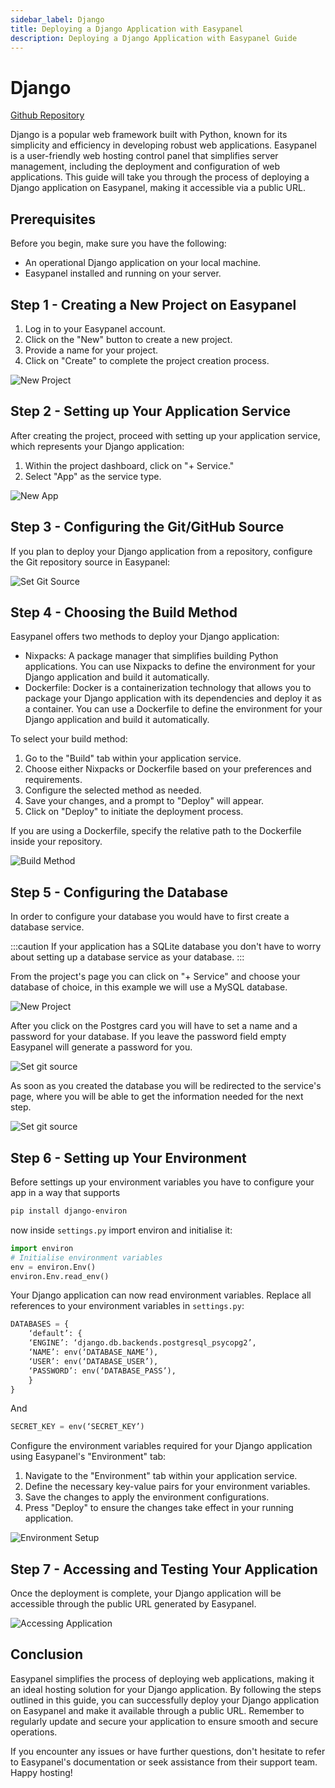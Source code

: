 ```yaml
---
sidebar_label: Django
title: Deploying a Django Application with Easypanel
description: Deploying a Django Application with Easypanel Guide
---
```


# Django

[Github Repository](https://github.com/easypanel-io/django-sample)

Django is a popular web framework built with Python, known for its simplicity and efficiency in developing robust web applications. Easypanel is a user-friendly web hosting control panel that simplifies server management, including the deployment and configuration of web applications. This guide will take you through the process of deploying a Django application on Easypanel, making it accessible via a public URL.

## Prerequisites

Before you begin, make sure you have the following:

- An operational Django application on your local machine.
- Easypanel installed and running on your server.

## Step 1 - Creating a New Project on Easypanel

1. Log in to your Easypanel account.
2. Click on the "New" button to create a new project.
3. Provide a name for your project.
4. Click on "Create" to complete the project creation process.

![New Project](./new-project.png)

## Step 2 - Setting up Your Application Service

After creating the project, proceed with setting up your application service, which represents your Django application:

1. Within the project dashboard, click on "+ Service."
2. Select "App" as the service type.

![New App](./new-app.png)

## Step 3 - Configuring the Git/GitHub Source

If you plan to deploy your Django application from a repository, configure the Git repository source in Easypanel:

![Set Git Source](./source-panel.png)

## Step 4 - Choosing the Build Method

Easypanel offers two methods to deploy your Django application:

- Nixpacks: A package manager that simplifies building Python applications. You can use Nixpacks to define the environment for your Django application and build it automatically.
- Dockerfile: Docker is a containerization technology that allows you to package your Django application with its dependencies and deploy it as a container. You can use a Dockerfile to define the environment for your Django application and build it automatically.

To select your build method:

1. Go to the "Build" tab within your application service.
2. Choose either Nixpacks or Dockerfile based on your preferences and requirements.
3. Configure the selected method as needed.
4. Save your changes, and a prompt to "Deploy" will appear.
5. Click on "Deploy" to initiate the deployment process.

If you are using a Dockerfile, specify the relative path to the Dockerfile inside your repository.

![Build Method](./build.png)

## Step 5 - Configuring the Database

In order to configure your database you would have to first create a database service.

:::caution
If your application has a SQLite database you don't have to worry about setting up a database service as your database.
:::

From the project's page you can click on "+ Service" and choose your database of choice, in this example we will use a MySQL database.

![New Project](./new-app.png)

After you click on the Postgres card you will have to set a name and a password for your database. If you leave the password field empty Easypanel will generate a password for you.

![Set git source](./create-postgres.png)

As soon as you created the database you will be redirected to the service's page, where you will be able to get the information needed for the next step.

![Set git source](./db-credentials.png)

## Step 6 - Setting up Your Environment

Before settings up your environment variables you have to configure your app in a way that supports

```bash
pip install django-environ
```

now inside `settings.py` import environ and initialise it:

```python
import environ
# Initialise environment variables
env = environ.Env()
environ.Env.read_env()
```

Your Django application can now read environment variables. Replace all references to your environment variables in `settings.py`:

```python
DATABASES = {
    ‘default’: {
    ‘ENGINE’: ‘django.db.backends.postgresql_psycopg2’,
    ‘NAME’: env(‘DATABASE_NAME’),
    ‘USER’: env(‘DATABASE_USER’),
    ‘PASSWORD’: env(‘DATABASE_PASS’),
    }
}
```

And

```python
SECRET_KEY = env(‘SECRET_KEY’)
```

Configure the environment variables required for your Django application using Easypanel's "Environment" tab:

1. Navigate to the "Environment" tab within your application service.
2. Define the necessary key-value pairs for your environment variables.
3. Save the changes to apply the environment configurations.
4. Press "Deploy" to ensure the changes take effect in your running application.

![Environment Setup](./environment.png)

## Step 7 - Accessing and Testing Your Application

Once the deployment is complete, your Django application will be accessible through the public URL generated by Easypanel.

![Accessing Application](./open.png)

## Conclusion

Easypanel simplifies the process of deploying web applications, making it an ideal hosting solution for your Django application. By following the steps outlined in this guide, you can successfully deploy your Django application on Easypanel and make it available through a public URL. Remember to regularly update and secure your application to ensure smooth and secure operations.

If you encounter any issues or have further questions, don't hesitate to refer to Easypanel's documentation or seek assistance from their support team. Happy hosting!
